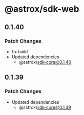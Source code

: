 # @astrox/sdk-web
## 0.1.40

### Patch Changes

- fix build
- Updated dependencies
  - @astrox/sdk-core@0.1.40

## 0.1.39

### Patch Changes

- Updated dependencies
  - @astrox/sdk-core@0.1.39
